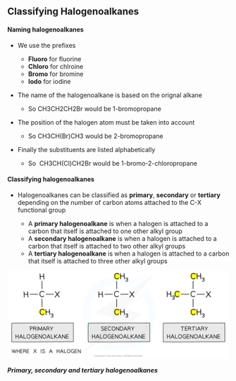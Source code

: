 ## Classifying Halogenoalkanes

#### Naming halogenoalkanes

* We use the prefixes

  + **Fluoro** for fluorine
  + **Chloro** for chlroine
  + **Bromo** for bromine
  + **Iodo** for iodine
* The name of the halogenoalkane is based on the orignal alkane

  + So CH3CH2CH2Br would be 1-bromopropane
* The position of the halogen atom must be taken into account

  + So CH3CH(Br)CH3 would be 2-bromopropane
* Finally the substituents are listed alphabetically

  + So  CH3CH(Cl)CH2Br would be 1-bromo-2-chloropropane

#### Classifying halogenoalkanes

* Halogenoalkanes can be classified as **primary**, **secondary** or **tertiary** depending on the number of carbon atoms attached to the C-X functional group

  + A **primary halogenoalkane** is when a halogen is attached to a carbon that itself is attached to one other alkyl group
  + A **secondary halogenoalkane** is when a halogen is attached to a carbon that itself is attached to two other alkyl groups
  + A **tertiary halogenoalkane** is when a halogen is attached to a carbon that itself is attached to three other alkyl groups

![Halogen Compounds Halogenoalkanes, downloadable AS & A Level Chemistry revision notes](3.3-Halogen-Compounds-Halogenoalkanes.png)

***Primary, secondary and tertiary halogenoalkanes***